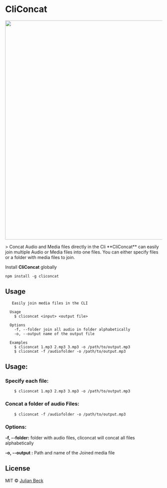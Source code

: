 
# CliConcat
<p >
  <img width="700" src="https://rawgit.com/jufabeck2202/vitomuci/master/screenshot.svg">
</p>
> Concat Audio and Media files directly in the Cli
**CliConcat** can easily join multiple Audio or Media files into one files. You can either specify files or a folder with media files to join.

Install **CliConcat** globally

```shell
npm install -g cliconcat
```
## Usage
```shell
   Easily join media files in the CLI

  Usage
    $ cliconcat <input> <output file>
 
  Options
    -f, --folder join all audio in folder alphabetically
    -o, --output name of the output file
 
  Examples
    $ cliconcat 1.mp3 2.mp3 3.mp3 -o /path/to/output.mp3
    $ cliconcat -f /audiofolder -o /path/to/output.mp3 
```
## Usage: 
### Specify each file:
```shell
    $ cliconcat 1.mp3 2.mp3 3.mp3 -o /path/to/output.mp3
```
### Concat a folder of audio Files:
```shell
    $ cliconcat -f /audiofolder -o /path/to/output.mp3 
```
### Options:
**-f, --folder:** folder with audio files, cliconcat will concat all files alphabetically

**-o, --output :** Path and name of the Joined media file

## License

MIT © [Julian Beck](https://github.com/jufabeck2202)
